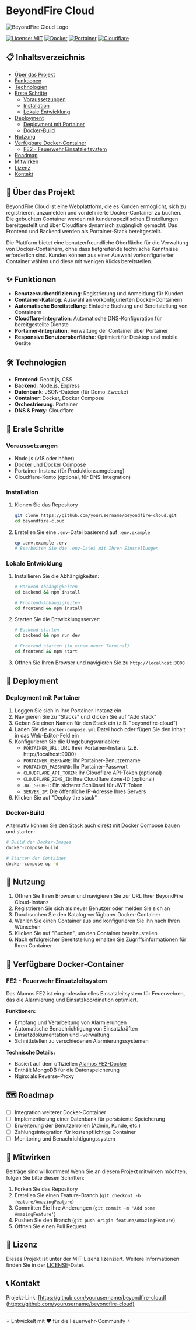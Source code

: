 # BeyondFire Cloud

![BeyondFire Cloud Logo](../frontend/public/logo192.png)

[![License: MIT](https://img.shields.io/badge/License-MIT-blue.svg)](https://opensource.org/licenses/MIT)
[![Docker](https://img.shields.io/badge/Docker-Ready-blue)](https://www.docker.com/)
[![Portainer](https://img.shields.io/badge/Portainer-Managed-blue)](https://www.portainer.io/)
[![Cloudflare](https://img.shields.io/badge/Cloudflare-Integrated-orange)](https://www.cloudflare.com/)

## 📋 Inhaltsverzeichnis

- [Über das Projekt](#-über-das-projekt)
- [Funktionen](#-funktionen)
- [Technologien](#-technologien)
- [Erste Schritte](#-erste-schritte)
  - [Voraussetzungen](#voraussetzungen)
  - [Installation](#installation)
  - [Lokale Entwicklung](#lokale-entwicklung)
- [Deployment](#-deployment)
  - [Deployment mit Portainer](#deployment-mit-portainer)
  - [Docker-Build](#docker-build)
- [Nutzung](#-nutzung)
- [Verfügbare Docker-Container](#-verfügbare-docker-container)
  - [FE2 - Feuerwehr Einsatzleitsystem](#fe2---feuerwehr-einsatzleitsystem)
- [Roadmap](#-roadmap)
- [Mitwirken](#-mitwirken)
- [Lizenz](#-lizenz)
- [Kontakt](#-kontakt)

## 🚀 Über das Projekt

BeyondFire Cloud ist eine Webplattform, die es Kunden ermöglicht, sich zu registrieren, anzumelden und vordefinierte Docker-Container zu buchen. Die gebuchten Container werden mit kundenspezifischen Einstellungen bereitgestellt und über Cloudflare dynamisch zugänglich gemacht. Das Frontend und Backend werden als Portainer-Stack bereitgestellt.

Die Plattform bietet eine benutzerfreundliche Oberfläche für die Verwaltung von Docker-Containern, ohne dass tiefgreifende technische Kenntnisse erforderlich sind. Kunden können aus einer Auswahl vorkonfigurierter Container wählen und diese mit wenigen Klicks bereitstellen.

## ✨ Funktionen

- **Benutzerauthentifizierung**: Registrierung und Anmeldung für Kunden
- **Container-Katalog**: Auswahl an vorkonfigurierten Docker-Containern
- **Automatische Bereitstellung**: Einfache Buchung und Bereitstellung von Containern
- **Cloudflare-Integration**: Automatische DNS-Konfiguration für bereitgestellte Dienste
- **Portainer-Integration**: Verwaltung der Container über Portainer
- **Responsive Benutzeroberfläche**: Optimiert für Desktop und mobile Geräte

## 🛠 Technologien

- **Frontend**: React.js, CSS
- **Backend**: Node.js, Express
- **Datenbank**: JSON-Dateien (für Demo-Zwecke)
- **Container**: Docker, Docker Compose
- **Orchestrierung**: Portainer
- **DNS & Proxy**: Cloudflare

## 🏁 Erste Schritte

### Voraussetzungen

- Node.js (v18 oder höher)
- Docker und Docker Compose
- Portainer-Instanz (für Produktionsumgebung)
- Cloudflare-Konto (optional, für DNS-Integration)

### Installation

1. Klonen Sie das Repository
   ```bash
   git clone https://github.com/yourusername/beyondfire-cloud.git
   cd beyondfire-cloud
   ```

2. Erstellen Sie eine `.env`-Datei basierend auf `.env.example`
   ```bash
   cp .env.example .env
   # Bearbeiten Sie die .env-Datei mit Ihren Einstellungen
   ```

### Lokale Entwicklung

1. Installieren Sie die Abhängigkeiten:
   ```bash
   # Backend-Abhängigkeiten
   cd backend && npm install

   # Frontend-Abhängigkeiten
   cd frontend && npm install
   ```

2. Starten Sie die Entwicklungsserver:
   ```bash
   # Backend starten
   cd backend && npm run dev

   # Frontend starten (in einem neuen Terminal)
   cd frontend && npm start
   ```

3. Öffnen Sie Ihren Browser und navigieren Sie zu `http://localhost:3000`

## 🚢 Deployment

### Deployment mit Portainer

1. Loggen Sie sich in Ihre Portainer-Instanz ein
2. Navigieren Sie zu "Stacks" und klicken Sie auf "Add stack"
3. Geben Sie einen Namen für den Stack ein (z.B. "beyondfire-cloud")
4. Laden Sie die `docker-compose.yml` Datei hoch oder fügen Sie den Inhalt in das Web-Editor-Feld ein
5. Konfigurieren Sie die Umgebungsvariablen:
   - `PORTAINER_URL`: URL Ihrer Portainer-Instanz (z.B. http://localhost:9000)
   - `PORTAINER_USERNAME`: Ihr Portainer-Benutzername
   - `PORTAINER_PASSWORD`: Ihr Portainer-Passwort
   - `CLOUDFLARE_API_TOKEN`: Ihr Cloudflare API-Token (optional)
   - `CLOUDFLARE_ZONE_ID`: Ihre Cloudflare Zone-ID (optional)
   - `JWT_SECRET`: Ein sicherer Schlüssel für JWT-Token
   - `SERVER_IP`: Die öffentliche IP-Adresse Ihres Servers
6. Klicken Sie auf "Deploy the stack"

### Docker-Build

Alternativ können Sie den Stack auch direkt mit Docker Compose bauen und starten:

```bash
# Build der Docker-Images
docker-compose build

# Starten der Container
docker-compose up -d
```

## 📝 Nutzung

1. Öffnen Sie Ihren Browser und navigieren Sie zur URL Ihrer BeyondFire Cloud-Instanz
2. Registrieren Sie sich als neuer Benutzer oder melden Sie sich an
3. Durchsuchen Sie den Katalog verfügbarer Docker-Container
4. Wählen Sie einen Container aus und konfigurieren Sie ihn nach Ihren Wünschen
5. Klicken Sie auf "Buchen", um den Container bereitzustellen
6. Nach erfolgreicher Bereitstellung erhalten Sie Zugriffsinformationen für Ihren Container

## 🐳 Verfügbare Docker-Container

### FE2 - Feuerwehr Einsatzleitsystem

Das Alamos FE2 ist ein professionelles Einsatzleitsystem für Feuerwehren, das die Alarmierung und Einsatzkoordination optimiert.

**Funktionen:**
- Empfang und Verarbeitung von Alarmierungen
- Automatische Benachrichtigung von Einsatzkräften
- Einsatzdokumentation und -verwaltung
- Schnittstellen zu verschiedenen Alarmierungssystemen

**Technische Details:**
- Basiert auf dem offiziellen [Alamos FE2-Docker](https://github.com/alamos-gmbh/fe2-docker)
- Enthält MongoDB für die Datenspeicherung
- Nginx als Reverse-Proxy

## 🗺 Roadmap

- [ ] Integration weiterer Docker-Container
- [ ] Implementierung einer Datenbank für persistente Speicherung
- [ ] Erweiterung der Benutzerrollen (Admin, Kunde, etc.)
- [ ] Zahlungsintegration für kostenpflichtige Container
- [ ] Monitoring und Benachrichtigungssystem

## 👥 Mitwirken

Beiträge sind willkommen! Wenn Sie an diesem Projekt mitwirken möchten, folgen Sie bitte diesen Schritten:

1. Forken Sie das Repository
2. Erstellen Sie einen Feature-Branch (`git checkout -b feature/AmazingFeature`)
3. Committen Sie Ihre Änderungen (`git commit -m 'Add some AmazingFeature'`)
4. Pushen Sie den Branch (`git push origin feature/AmazingFeature`)
5. Öffnen Sie einen Pull Request

## 📄 Lizenz

Dieses Projekt ist unter der MIT-Lizenz lizenziert. Weitere Informationen finden Sie in der [LICENSE](../LICENSE)-Datei.

## 📞 Kontakt

Projekt-Link: [https://github.com/yourusername/beyondfire-cloud](https://github.com/yourusername/beyondfire-cloud)

---

⭐ Entwickelt mit ❤️ für die Feuerwehr-Community ⭐

